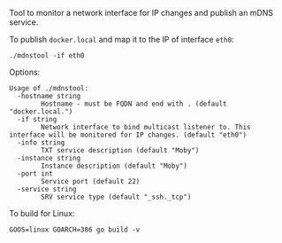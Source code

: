 Tool to monitor a network interface for IP changes and publish an mDNS service.

To publish `docker.local` and map it to the IP of interface `eth0`:

```
./mdnstool -if eth0
```

Options:

```
Usage of ./mdnstool:
  -hostname string
        Hostname - must be FQDN and end with . (default "docker.local.")
  -if string
        Network interface to bind multicast listener to. This interface will be monitored for IP changes. (default "eth0")
  -info string
        TXT service description (default "Moby")
  -instance string
        Instance description (default "Moby")
  -port int
        Service port (default 22)
  -service string
        SRV service type (default "_ssh._tcp")
```

To build for Linux:

```
GOOS=linux GOARCH=386 go build -v
```
